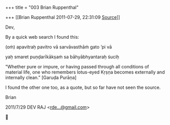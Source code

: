 +++
title = "003 Brian Ruppenthal"

+++
[[Brian Ruppenthal	2011-07-29, 22:31:09 [Source](https://groups.google.com/g/samskrita/c/XW9qDumtQZU)]]



Dev,  

  

By a quick web search I found this:

  

(oṁ) apavitraḥ pavitro vā sarvāvasthāṁ gato ’pi vā  

yaḥ smaret puṇḍarīkākṣaṁ sa bāhyābhyantaraḥ śuciḥ  

  

"Whether pure or impure, or having passed through all conditions of material life, one who remembers lotus-eyed Kṛṣṇa becomes externally and internally clean." \[Garuḍa Purāṇa\] 

  

I found the other one too, as a quote, but so far have not seen the source.

  

Brian

  

2011/7/29 DEV RAJ \<[rde...@gmail.com]()\>



